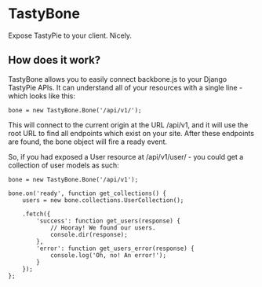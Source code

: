 TastyBone
=========

Expose TastyPie to your client. Nicely.

How does it work?
-----------------

TastyBone allows you to easily connect backbone.js to your Django TastyPie
APIs. It can understand all of your resources with a single line - which
looks like this:

    bone = new TastyBone.Bone('/api/v1/');

This will connect to the current origin at the URL /api/v1, and it will
use the root URL to find all endpoints which exist on your site. After
these endpoints are found, the bone object will fire a ready event.

So, if you had exposed a User resource at /api/v1/user/ - you could get a
collection of user models as such:

	bone = new TastyBone.Bone('/api/v1');

	bone.on('ready', function get_collections() {
		users = new bone.collections.UserCollection();

		.fetch({
			'success': function get_users(response) {
				// Hooray! We found our users.
				console.dir(response);
			},
			'error': function get_users_error(response) {
				console.log('Oh, no! An error!');
			}
		});
	};
